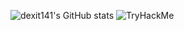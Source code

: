 ![dexit141's GitHub stats](https://github-readme-stats.vercel.app/api?username=dexit141&show_icons=true&theme=radical)
<img src="https://tryhackme-badges.s3.amazonaws.com/dexit.png" alt="TryHackMe">
